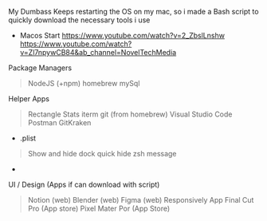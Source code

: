 My Dumbass Keeps restarting the OS on my mac, so i made a Bash script to quickly download the necessary tools i use 

- Macos Start
https://www.youtube.com/watch?v=2_ZbslLnshw 
https://www.youtube.com/watch?v=Zl7npywCB84&ab_channel=NovelTechMedia

Package Managers
> NodeJS (+npm)
> homebrew
> mySql

Helper Apps
> Rectangle
> Stats
> iterm
> git (from homebrew)
> Visual Studio Code
> Postman
> GitKraken

- .plist
> Show and hide dock quick
> hide zsh message
- 


UI / Design (Apps if can download with script)
> Notion (web)
> Blender (web)
> Figma (web)
> Responsively App
> Final Cut Pro (App store)
> Pixel Mater Por (App Store)